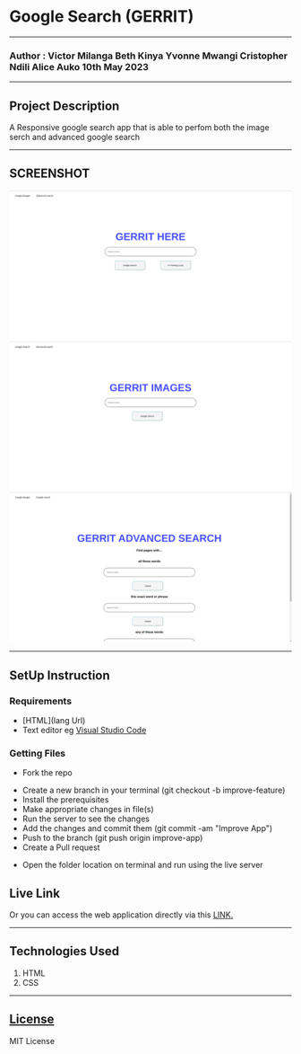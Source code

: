 # Google Search (GERRIT)
*****
### Author : Victor Milanga Beth Kinya Yvonne Mwangi Cristopher Ndili Alice Auko 10th May 2023
****
## Project Description
A Responsive google search app that is able to perfom both the image serch and advanced google search

******

## SCREENSHOT
![image](./Images/Screenshot%20from%202023-05-10%2000-36-15.png)
![image](./Images/Screenshot%20from%202023-05-10%2000-36-27.png)
![image](./Images/Screenshot%20from%202023-05-10%2000-38-12.png)

********
## SetUp Instruction
### Requirements
* [HTML](lang Url)
* Text editor eg [Visual Studio Code](https://code.visualstudio.com/download)



### Getting Files
* Fork the repo
- Create a new branch in your terminal (git checkout -b improve-feature)
- Install the prerequisites
- Make appropriate changes in file(s)
- Run the server to see the changes
- Add the changes and commit them (git commit -am "Improve App")
- Push to the branch (git push origin improve-app)
- Create a Pull request
* Open the folder location on terminal and run using the live server

## Live Link
Or you can access the web application directly via this [LINK.](ndilichris.github.io/Google-Search/)
*****

## Technologies Used
1. HTML
2. CSS

*****

## [License](LICENSE)
MIT License
